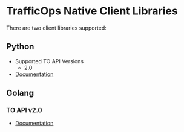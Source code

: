 # TrafficOps Native Client Libraries

There are two client libraries supported:

## Python
* Supported TO API Versions
	* 2.0
* [Documentation](https://github.com/apache/trafficcontrol/tree/master/clients/python/trafficops)

## Golang
### TO API v2.0
* [Documentation](https://github.com/apache/trafficcontrol/tree/master/clients/go/)
